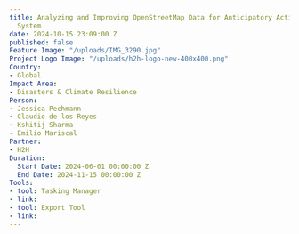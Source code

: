 ```yaml
---
title: Analyzing and Improving OpenStreetMap Data for Anticipatory Action in the Humanitarian
  System
date: 2024-10-15 23:09:00 Z
published: false
Feature Image: "/uploads/IMG_3290.jpg"
Project Logo Image: "/uploads/h2h-logo-new-400x400.png"
Country:
- Global
Impact Area:
- Disasters & Climate Resilience
Person:
- Jessica Pechmann
- Claudio de los Reyes
- Kshitij Sharma
- Emilio Mariscal
Partner:
- H2H
Duration:
  Start Date: 2024-06-01 00:00:00 Z
  End Date: 2024-11-15 00:00:00 Z
Tools:
- tool: Tasking Manager
- link: 
- tool: Export Tool
- link: 
---
```


